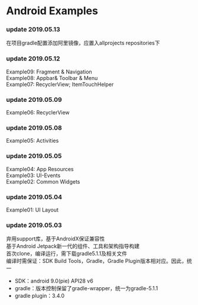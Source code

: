 # Android Examples
### update 2019.05.13
在项目gradle配置添加阿里镜像，应置入allprojects repositories下
### update 2019.05.12
Example09: Fragment & Navigation  
Example08: Appbar& Toolbar & Menu  
Example07: RecyclerView; ItemTouchHelper
### update 2019.05.09
Example06: RecyclerView
### update 2019.05.08
Example05: Activities  
### update 2019.05.05  
Example04: App Resources  
Example03: UI-Events  
Example02: Common Widgets  
### update 2019.05.04  
Example01: UI Layout
### update 2019.05.03
弃用support库，基于AndroidX保证兼容性  
基于Android Jetpack新一代的组件、工具和架构指导构建  
首次clone，编译运行，需下载gradle5.1.1及相关文件  
编译时需保证：SDK Build Tools，Gradle，Gradle Plugin版本相对应。因此，统一
- SDK：android 9.0(pie) API28 v6
- gradle：版本控制保留了gradle-wrapper，统一为gradle-5.1.1
- gradle plugin：3.4.0